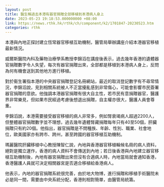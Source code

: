 ```yaml
---
layout: post
title: 醫生稱過去本港有器官捐贈全部移植到本港病人身上
date: 2023-05-23 19:18:53.000000000 +08:00
link: https://news.rthk.hk/rthk/ch/component/k2/1701847-20230523.htm
categories: rthk
---
```


本港與內地正探討建立恆常器官移植互助機制，醫管局舉辦講座介紹本港器官移植最新情況。

威爾斯醫院內科及藥物治療學系教授李錦滔在講座後表示，過去幾年香港的遺體器官捐贈數字令人失望，每次有器官捐贈出來，全部都是移植到本港病人身上，反問為何有機會送到其他地方進行移植。

對於衞生署指本港的中央器官捐贈登記名冊網站，最近的取消登記數字有不尋常情況，李錦滔說，見到相關系統被人不正當擾亂感到非常傷心，可能會影響市民簽署器官捐贈的意欲。他強調本港器官捐贈有很大自主性，若市民有意捐贈器官，醫護界非常樂見，但如果市民經過考慮後想退出捐贈，自主權亦很大，醫護人員會尊重。

李錦滔說，本港需要接受器官移植的病人非常多，例如腎衰竭病人超過2200人，但整體器官捐贈數字並不理想，過去幾年遺體腎藏捐贈每年只有40至50個，肝臟捐贈只有約20個。他指出，器官捐贈是不問種族、年齡、性別、職業、社會地位，歐美國家亦有跨市、跨州，甚至跨國的器官移植互助機制。

瑪麗醫院肝臟移植中心教授陳智仁說，內地與香港器官移植輪候名冊的病人資料，絕對是獨立運作，香港的病人資料不會傳送到內地；若日後香港與內地建立器官移植互助機制後，內地有器宮捐贈出來但沒有合適病人時，內地當局就會通知香港，香港醫護人員就可決定相關器宮是否適合移植給香港病人。

他表示，內地的器官捐贈系統很完善，由於地大物博，進行捐贈和移植手術醫院未必是同一間，需要由中央系統分配，香港則相對簡單，由醫管局統籌。
